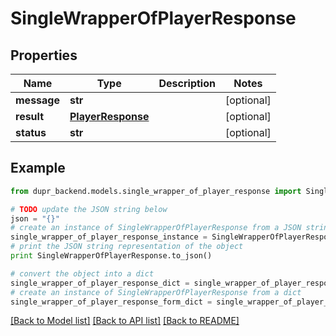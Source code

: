 # SingleWrapperOfPlayerResponse


## Properties
Name | Type | Description | Notes
------------ | ------------- | ------------- | -------------
**message** | **str** |  | [optional] 
**result** | [**PlayerResponse**](PlayerResponse.md) |  | [optional] 
**status** | **str** |  | [optional] 

## Example

```python
from dupr_backend.models.single_wrapper_of_player_response import SingleWrapperOfPlayerResponse

# TODO update the JSON string below
json = "{}"
# create an instance of SingleWrapperOfPlayerResponse from a JSON string
single_wrapper_of_player_response_instance = SingleWrapperOfPlayerResponse.from_json(json)
# print the JSON string representation of the object
print SingleWrapperOfPlayerResponse.to_json()

# convert the object into a dict
single_wrapper_of_player_response_dict = single_wrapper_of_player_response_instance.to_dict()
# create an instance of SingleWrapperOfPlayerResponse from a dict
single_wrapper_of_player_response_form_dict = single_wrapper_of_player_response.from_dict(single_wrapper_of_player_response_dict)
```
[[Back to Model list]](../README.md#documentation-for-models) [[Back to API list]](../README.md#documentation-for-api-endpoints) [[Back to README]](../README.md)


